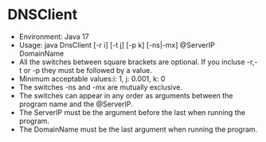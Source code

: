 # DNSClient
* Environment: Java 17 
* Usage: java DnsClient [-r i] [-t j] [-p k] [-ns|-mx] @ServerIP DomainName 
* All the switches between square brackets are optional. If you incluse -r,-t or -p they must be followed by a value. 
* Minimum acceptable values:i: 1, j: 0.001, k: 0 
* The switches -ns and -mx are mutually exclusive. 
* The switches can appear in any order as arguments between the program name and the @ServerIP. 
* The ServerIP must be the argument before the last when running the program. 
* The DomainName must be the last argument when running the program.

